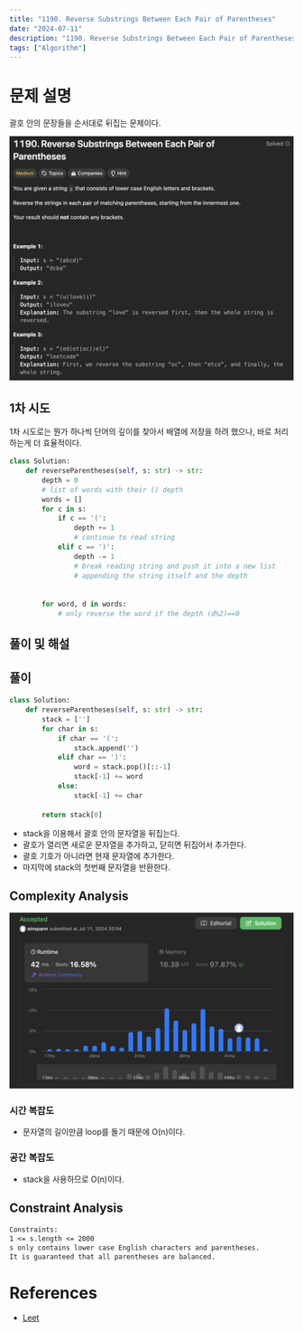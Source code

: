```yaml
---
title: "1190. Reverse Substrings Between Each Pair of Parentheses"
date: "2024-07-11"
description: "1190. Reverse Substrings Between Each Pair of Parentheses는 괄호 안의 문장들을 뒤집는 문제이다."
tags: ["Algorithm"]
---
```


# 문제 설명
괄호 안의 문장들을 순서대로 뒤집는 문제이다.

![1190](../../../images/LEET/1190/1190.png)

## 1차 시도
1차 시도로는 뭔가 하나씩 단어의 깊이를 찾아서 배열에 저장을 하려 했으나, 바로 처리하는게 더 효율적이다.

```python
class Solution:
    def reverseParentheses(self, s: str) -> str:
        depth = 0
        # list of words with their () depth
        words = []
        for c in s:
            if c == '(':
                depth += 1
                # continue to read string
            elif c == ')':
                depth -= 1
                # break reading string and push it into a new list
                # appending the string itself and the depth
        

        for word, d in words:
            # only reverse the word if the depth (d%2)==0    
```

## 풀이 및 해설


## 풀이
```python
class Solution:
	def reverseParentheses(self, s: str) -> str:
		stack = ['']
		for char in s:
			if char == '(':
				stack.append('')
			elif char == ')':
				word = stack.pop()[::-1]
				stack[-1] += word
			else:
				stack[-1] += char

		return stack[0]
```
- stack을 이용해서 괄호 안의 문자열을 뒤집는다.
- 괄호가 열리면 새로운 문자열을 추가하고, 닫히면 뒤집어서 추가한다.
- 괄호 기호가 아니라면 현재 문자열에 추가한다.
- 마지막에 stack의 첫번째 문자열을 반환한다.

## Complexity Analysis
![tc](../../../images/LEET/1190/tc.png)

### 시간 복잡도
- 문자열의 길이만큼 loop를 돌기 때문에 O(n)이다.

### 공간 복잡도
- stack을 사용하므로 O(n)이다.

## Constraint Analysis
```
Constraints:
1 <= s.length <= 2000
s only contains lower case English characters and parentheses.
It is guaranteed that all parentheses are balanced.
```

# References
- [Leet](https://leetcode.com/problems/reverse-substrings-between-each-pair-of-parentheses/)